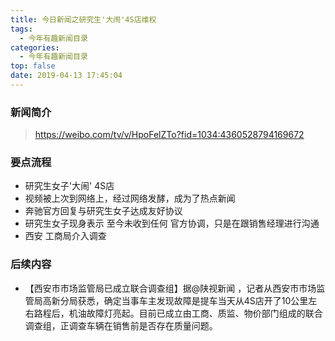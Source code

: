 ```yaml
---
title: 今日新闻之研究生'大闹'4S店维权
tags:
  - 今年有趣新闻目录
categories:
  - 今年有趣新闻目录
top: false
date: 2019-04-13 17:45:04
---
```



### 新闻简介 

> https://weibo.com/tv/v/HpoFelZTo?fid=1034:4360528794169672 


### 要点流程
  - 研究生女子'大闹' 4S店 
  - 视频被上次到网络上，经过网络发酵，成为了热点新闻
  - 奔驰官方回复与研究生女子达成友好协议
  - 研究生女子现身表示 至今未收到任何 官方协调，只是在跟销售经理进行沟通
  - 西安 工商局介入调查 


### 后续内容 

 - 【西安市市场监管局已成立联合调查组】据@陕视新闻 ，记者从西安市市场监管局高新分局获悉，确定当事车主发现故障是提车当天从4S店开了10公里左右路程后，机油故障灯亮起。目前已成立由工商、质监、物价部门组成的联合调查组，正调查车辆在销售前是否存在质量问题。

 



